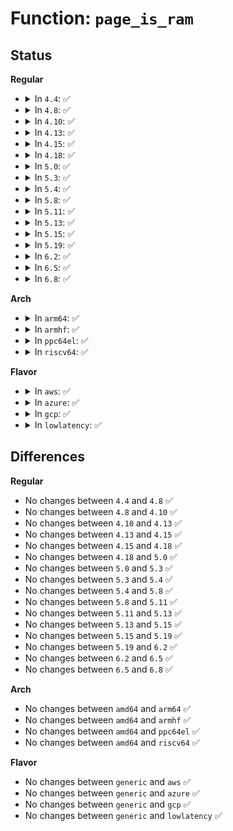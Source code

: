 # Function: <code>page_is_ram</code>

## Status
<b>Regular</b>
<ul>
<li>
<details>
<summary>In <code>4.4</code>: ✅</summary>

```c
int page_is_ram(long unsigned int pfn);
```

**Collision:** Unique Global

**Inline:** No

**Transformation:** False

**Instances:**

```
In kernel/resource.c (ffffffff81086fd0)
Location: kernel/resource.c:489
Inline: False
Direct callers:
  - arch/x86/mm/init.c:devmem_is_allowed
  - arch/x86/mm/ioremap.c:xlate_dev_mem_ptr
  - arch/x86/mm/ioremap.c:unxlate_dev_mem_ptr
  - drivers/acpi/osl.c:acpi_os_map_iomem
```
**Symbols:**

```
ffffffff81086fd0-ffffffff81086ff7: page_is_ram (STB_WEAK)
```
</details>
</li>
<li>
<details>
<summary>In <code>4.8</code>: ✅</summary>

```c
int page_is_ram(long unsigned int pfn);
```

**Collision:** Unique Global

**Inline:** No

**Transformation:** False

**Instances:**

```
In kernel/resource.c (ffffffff81089fe0)
Location: kernel/resource.c:515
Inline: False
Direct callers:
  - arch/x86/mm/init.c:devmem_is_allowed
  - arch/x86/mm/ioremap.c:unxlate_dev_mem_ptr
  - arch/x86/mm/ioremap.c:xlate_dev_mem_ptr
  - drivers/acpi/osl.c:acpi_os_map_iomem
```
**Symbols:**

```
ffffffff81089fe0-ffffffff8108a007: page_is_ram (STB_WEAK)
```
</details>
</li>
<li>
<details>
<summary>In <code>4.10</code>: ✅</summary>

```c
int page_is_ram(long unsigned int pfn);
```

**Collision:** Unique Global

**Inline:** No

**Transformation:** False

**Instances:**

```
In kernel/resource.c (ffffffff8108ef30)
Location: kernel/resource.c:515
Inline: False
Direct callers:
  - arch/x86/mm/init.c:devmem_is_allowed
  - arch/x86/mm/ioremap.c:unxlate_dev_mem_ptr
  - arch/x86/mm/ioremap.c:xlate_dev_mem_ptr
  - drivers/acpi/osl.c:acpi_os_map_iomem
```
**Symbols:**

```
ffffffff8108ef30-ffffffff8108ef57: page_is_ram (STB_WEAK)
```
</details>
</li>
<li>
<details>
<summary>In <code>4.13</code>: ✅</summary>

```c
int page_is_ram(long unsigned int pfn);
```

**Collision:** Unique Global

**Inline:** No

**Transformation:** False

**Instances:**

```
In kernel/resource.c (ffffffff8108bef0)
Location: kernel/resource.c:515
Inline: False
Direct callers:
  - arch/x86/mm/init.c:devmem_is_allowed
  - arch/x86/mm/ioremap.c:unxlate_dev_mem_ptr
  - arch/x86/mm/ioremap.c:xlate_dev_mem_ptr
  - drivers/acpi/osl.c:acpi_os_map_iomem
```
**Symbols:**

```
ffffffff8108bef0-ffffffff8108bf17: page_is_ram (STB_WEAK)
```
</details>
</li>
<li>
<details>
<summary>In <code>4.15</code>: ✅</summary>

```c
int page_is_ram(long unsigned int pfn);
```

**Collision:** Unique Global

**Inline:** No

**Transformation:** False

**Instances:**

```
In kernel/resource.c (ffffffff81092c30)
Location: kernel/resource.c:533
Inline: False
Direct callers:
  - arch/x86/mm/init.c:devmem_is_allowed
  - drivers/acpi/osl.c:acpi_os_map_iomem
```
**Symbols:**

```
ffffffff81092c30-ffffffff81092c57: page_is_ram (STB_WEAK)
```
</details>
</li>
<li>
<details>
<summary>In <code>4.18</code>: ✅</summary>

```c
int page_is_ram(long unsigned int pfn);
```

**Collision:** Unique Global

**Inline:** No

**Transformation:** False

**Instances:**

```
In kernel/resource.c (ffffffff81096650)
Location: kernel/resource.c:501
Inline: False
Direct callers:
  - drivers/acpi/osl.c:acpi_os_map_iomem
```
**Symbols:**

```
ffffffff81096650-ffffffff81096677: page_is_ram (STB_WEAK)
```
</details>
</li>
<li>
<details>
<summary>In <code>5.0</code>: ✅</summary>

```c
int page_is_ram(long unsigned int pfn);
```

**Collision:** Unique Global

**Inline:** No

**Transformation:** False

**Instances:**

```
In kernel/resource.c (ffffffff8109e960)
Location: kernel/resource.c:495
Inline: False
Direct callers:
  - drivers/acpi/osl.c:acpi_os_map_iomem
```
**Symbols:**

```
ffffffff8109e960-ffffffff8109e987: page_is_ram (STB_WEAK)
```
</details>
</li>
<li>
<details>
<summary>In <code>5.3</code>: ✅</summary>

```c
int page_is_ram(long unsigned int pfn);
```

**Collision:** Unique Global

**Inline:** No

**Transformation:** False

**Instances:**

```
In kernel/resource.c (ffffffff810a2fa0)
Location: kernel/resource.c:510
Inline: False
Direct callers:
  - drivers/acpi/osl.c:acpi_os_map_iomem
```
**Symbols:**

```
ffffffff810a2fa0-ffffffff810a2fc7: page_is_ram (STB_WEAK)
```
</details>
</li>
<li>
<details>
<summary>In <code>5.4</code>: ✅</summary>

```c
int page_is_ram(long unsigned int pfn);
```

**Collision:** Unique Global

**Inline:** No

**Transformation:** False

**Instances:**

```
In kernel/resource.c (ffffffff810a95e0)
Location: kernel/resource.c:510
Inline: False
Direct callers:
  - drivers/acpi/osl.c:acpi_os_map_cleanup
  - drivers/acpi/osl.c:acpi_os_map_iomem
  - drivers/platform/x86/intel_pmc_core.c:pmc_core_probe
```
**Symbols:**

```
ffffffff810a95e0-ffffffff810a9607: page_is_ram (STB_WEAK)
```
</details>
</li>
<li>
<details>
<summary>In <code>5.8</code>: ✅</summary>

```c
int page_is_ram(long unsigned int pfn);
```

**Collision:** Unique Global

**Inline:** No

**Transformation:** False

**Instances:**

```
In kernel/resource.c (ffffffff810b0c10)
Location: kernel/resource.c:510
Inline: False
Direct callers:
  - drivers/acpi/osl.c:acpi_os_unmap_iomem
  - drivers/acpi/osl.c:acpi_os_map_iomem
  - drivers/platform/x86/intel_pmc_core.c:pmc_core_probe
```
**Symbols:**

```
ffffffff810b0c10-ffffffff810b0c97: page_is_ram (STB_WEAK)
```
</details>
</li>
<li>
<details>
<summary>In <code>5.11</code>: ✅</summary>

```c
int page_is_ram(long unsigned int pfn);
```

**Collision:** Unique Global

**Inline:** No

**Transformation:** False

**Instances:**

```
In kernel/resource.c (ffffffff810ac370)
Location: kernel/resource.c:517
Inline: False
Direct callers:
  - drivers/acpi/osl.c:acpi_os_map_remove
  - drivers/acpi/osl.c:acpi_os_map_iomem
  - drivers/platform/x86/intel_pmc_core.c:pmc_core_probe
```
**Symbols:**

```
ffffffff810ac370-ffffffff810ac3f7: page_is_ram (STB_WEAK)
```
</details>
</li>
<li>
<details>
<summary>In <code>5.13</code>: ✅</summary>

```c
int page_is_ram(long unsigned int pfn);
```

**Collision:** Unique Global

**Inline:** No

**Transformation:** False

**Instances:**

```
In kernel/resource.c (ffffffff810ad1e0)
Location: kernel/resource.c:499
Inline: False
Direct callers:
  - drivers/acpi/osl.c:acpi_os_map_remove
  - drivers/acpi/osl.c:acpi_os_map_iomem
  - drivers/platform/x86/intel_pmc_core.c:pmc_core_probe
```
**Symbols:**

```
ffffffff810ad1e0-ffffffff810ad264: page_is_ram (STB_WEAK)
```
</details>
</li>
<li>
<details>
<summary>In <code>5.15</code>: ✅</summary>

```c
int page_is_ram(long unsigned int pfn);
```

**Collision:** Unique Global

**Inline:** No

**Transformation:** False

**Instances:**

```
In kernel/resource.c (ffffffff810bed50)
Location: kernel/resource.c:499
Inline: False
Direct callers:
  - drivers/acpi/osl.c:acpi_os_map_remove
  - drivers/acpi/osl.c:acpi_os_map_iomem
  - drivers/platform/x86/intel/pmc/core.c:pmc_core_probe
```
**Symbols:**

```
ffffffff810bed50-ffffffff810bedd4: page_is_ram (STB_WEAK)
```
</details>
</li>
<li>
<details>
<summary>In <code>5.19</code>: ✅</summary>

```c
int page_is_ram(long unsigned int pfn);
```

**Collision:** Unique Global

**Inline:** No

**Transformation:** False

**Instances:**

```
In kernel/resource.c (ffffffff810d6410)
Location: kernel/resource.c:486
Inline: False
Direct callers:
  - arch/x86/mm/pat/memtype.c:memtype_kernel_map_sync
  - drivers/acpi/osl.c:acpi_os_map_remove
  - drivers/acpi/osl.c:acpi_os_map_iomem
  - drivers/platform/x86/intel/pmc/core.c:pmc_core_probe
```
**Symbols:**

```
ffffffff810d6410-ffffffff810d64b1: page_is_ram (STB_WEAK)
```
</details>
</li>
<li>
<details>
<summary>In <code>6.2</code>: ✅</summary>

```c
int page_is_ram(long unsigned int pfn);
```

**Collision:** Unique Global

**Inline:** No

**Transformation:** False

**Instances:**

```
In kernel/resource.c (ffffffff810f5480)
Location: kernel/resource.c:486
Inline: False
Direct callers:
  - arch/x86/mm/pat/memtype.c:memtype_kernel_map_sync
  - drivers/acpi/osl.c:acpi_os_map_remove
  - drivers/acpi/osl.c:acpi_os_map_iomem
  - drivers/platform/x86/intel/pmc/core.c:pmc_core_probe
```
**Symbols:**

```
ffffffff810f5480-ffffffff810f5521: page_is_ram (STB_WEAK)
```
</details>
</li>
<li>
<details>
<summary>In <code>6.5</code>: ✅</summary>

```c
int page_is_ram(long unsigned int pfn);
```

**Collision:** Unique Global

**Inline:** No

**Transformation:** False

**Instances:**

```
In kernel/resource.c (ffffffff811018c0)
Location: kernel/resource.c:486
Inline: False
Direct callers:
  - arch/x86/mm/pat/memtype.c:memtype_kernel_map_sync
  - drivers/acpi/osl.c:acpi_os_map_remove
  - drivers/acpi/osl.c:acpi_os_map_iomem
  - drivers/platform/x86/intel/pmc/core.c:get_primary_reg_base
```
**Symbols:**

```
ffffffff811018c0-ffffffff81101961: page_is_ram (STB_WEAK)
```
</details>
</li>
<li>
<details>
<summary>In <code>6.8</code>: ✅</summary>

```c
int page_is_ram(long unsigned int pfn);
```

**Collision:** Unique Global

**Inline:** No

**Transformation:** False

**Instances:**

```
In kernel/resource.c (ffffffff8110b010)
Location: kernel/resource.c:541
Inline: False
Direct callers:
  - arch/x86/mm/pat/memtype.c:memtype_kernel_map_sync
  - drivers/acpi/osl.c:acpi_os_map_remove
  - drivers/acpi/osl.c:acpi_os_map_iomem
```
**Symbols:**

```
ffffffff8110b010-ffffffff8110b0b1: page_is_ram (STB_WEAK)
```
</details>
</li>
</ul>
<b>Arch</b>
<ul>
<li>
<details>
<summary>In <code>arm64</code>: ✅</summary>

```c
int page_is_ram(long unsigned int pfn);
```

**Collision:** Unique Global

**Inline:** No

**Transformation:** False

**Instances:**

```
In kernel/resource.c (ffff8000101013e0)
Location: kernel/resource.c:510
Inline: False
Direct callers:
  - arch/arm64/mm/mmap.c:devmem_is_allowed
```
**Symbols:**

```
ffff8000101013e0-ffff800010101424: page_is_ram (STB_WEAK)
```
</details>
</li>
<li>
<details>
<summary>In <code>armhf</code>: ✅</summary>

```c
int page_is_ram(long unsigned int pfn);
```

**Collision:** Unique Global

**Inline:** No

**Transformation:** False

**Instances:**

```
In kernel/resource.c (c035da20)
Location: kernel/resource.c:510
Inline: False
Direct callers:
  - arch/arm/mm/mmap.c:devmem_is_allowed
```
**Symbols:**

```
c035da20-c035da58: page_is_ram (STB_WEAK)
```
</details>
</li>
<li>
<details>
<summary>In <code>ppc64el</code>: ✅</summary>

```c
int page_is_ram(long unsigned int pfn);
```

**Collision:** Unique Global

**Inline:** No

**Transformation:** False

**Instances:**

```
In kernel/resource.c (c000000000148b40)
Location: kernel/resource.c:510
Inline: False
Direct callers:
  - arch/powerpc/kernel/pci-common.c:pci_phys_mem_access_prot
  - arch/powerpc/mm/mem.c:devmem_is_allowed
  - arch/powerpc/mm/mem.c:phys_mem_access_prot
  - arch/powerpc/perf/callchain.c:read_user_stack_slow
```
**Symbols:**

```
c000000000148b40-c000000000148b8c: page_is_ram (STB_WEAK)
```
</details>
</li>
<li>
<details>
<summary>In <code>riscv64</code>: ✅</summary>

```c
int page_is_ram(long unsigned int pfn);
```

**Collision:** Unique Global

**Inline:** No

**Transformation:** False

**Instances:**

```
In kernel/resource.c (ffffffe0000c8722)
Location: kernel/resource.c:510
Inline: False
```
**Symbols:**

```
ffffffe0000c8722-ffffffe0000c875e: page_is_ram (STB_WEAK)
```
</details>
</li>
</ul>
<b>Flavor</b>
<ul>
<li>
<details>
<summary>In <code>aws</code>: ✅</summary>

```c
int page_is_ram(long unsigned int pfn);
```

**Collision:** Unique Global

**Inline:** No

**Transformation:** False

**Instances:**

```
In kernel/resource.c (ffffffff810a2f00)
Location: kernel/resource.c:510
Inline: False
Direct callers:
  - drivers/acpi/osl.c:acpi_os_map_cleanup
  - drivers/acpi/osl.c:acpi_os_map_iomem
  - drivers/platform/x86/intel_pmc_core.c:pmc_core_probe
```
**Symbols:**

```
ffffffff810a2f00-ffffffff810a2f27: page_is_ram (STB_WEAK)
```
</details>
</li>
<li>
<details>
<summary>In <code>azure</code>: ✅</summary>

```c
int page_is_ram(long unsigned int pfn);
```

**Collision:** Unique Global

**Inline:** No

**Transformation:** False

**Instances:**

```
In kernel/resource.c (ffffffff810918e0)
Location: kernel/resource.c:510
Inline: False
Direct callers:
  - drivers/acpi/osl.c:acpi_os_map_cleanup
  - drivers/acpi/osl.c:acpi_os_map_iomem
  - drivers/platform/x86/intel_pmc_core.c:pmc_core_probe
```
**Symbols:**

```
ffffffff810918e0-ffffffff81091907: page_is_ram (STB_WEAK)
```
</details>
</li>
<li>
<details>
<summary>In <code>gcp</code>: ✅</summary>

```c
int page_is_ram(long unsigned int pfn);
```

**Collision:** Unique Global

**Inline:** No

**Transformation:** False

**Instances:**

```
In kernel/resource.c (ffffffff810a2eb0)
Location: kernel/resource.c:510
Inline: False
Direct callers:
  - drivers/acpi/osl.c:acpi_os_map_cleanup
  - drivers/acpi/osl.c:acpi_os_map_iomem
  - drivers/platform/x86/intel_pmc_core.c:pmc_core_probe
```
**Symbols:**

```
ffffffff810a2eb0-ffffffff810a2ed7: page_is_ram (STB_WEAK)
```
</details>
</li>
<li>
<details>
<summary>In <code>lowlatency</code>: ✅</summary>

```c
int page_is_ram(long unsigned int pfn);
```

**Collision:** Unique Global

**Inline:** No

**Transformation:** False

**Instances:**

```
In kernel/resource.c (ffffffff810aaf50)
Location: kernel/resource.c:510
Inline: False
Direct callers:
  - drivers/acpi/osl.c:acpi_os_map_cleanup
  - drivers/acpi/osl.c:acpi_os_map_iomem
  - drivers/platform/x86/intel_pmc_core.c:pmc_core_probe
```
**Symbols:**

```
ffffffff810aaf50-ffffffff810aaf77: page_is_ram (STB_WEAK)
```
</details>
</li>
</ul>

## Differences
<b>Regular</b>
<ul>
<li>
No changes between <code>4.4</code> and <code>4.8</code> ✅
</li>
<li>
No changes between <code>4.8</code> and <code>4.10</code> ✅
</li>
<li>
No changes between <code>4.10</code> and <code>4.13</code> ✅
</li>
<li>
No changes between <code>4.13</code> and <code>4.15</code> ✅
</li>
<li>
No changes between <code>4.15</code> and <code>4.18</code> ✅
</li>
<li>
No changes between <code>4.18</code> and <code>5.0</code> ✅
</li>
<li>
No changes between <code>5.0</code> and <code>5.3</code> ✅
</li>
<li>
No changes between <code>5.3</code> and <code>5.4</code> ✅
</li>
<li>
No changes between <code>5.4</code> and <code>5.8</code> ✅
</li>
<li>
No changes between <code>5.8</code> and <code>5.11</code> ✅
</li>
<li>
No changes between <code>5.11</code> and <code>5.13</code> ✅
</li>
<li>
No changes between <code>5.13</code> and <code>5.15</code> ✅
</li>
<li>
No changes between <code>5.15</code> and <code>5.19</code> ✅
</li>
<li>
No changes between <code>5.19</code> and <code>6.2</code> ✅
</li>
<li>
No changes between <code>6.2</code> and <code>6.5</code> ✅
</li>
<li>
No changes between <code>6.5</code> and <code>6.8</code> ✅
</li>
</ul>
<b>Arch</b>
<ul>
<li>
No changes between <code>amd64</code> and <code>arm64</code> ✅
</li>
<li>
No changes between <code>amd64</code> and <code>armhf</code> ✅
</li>
<li>
No changes between <code>amd64</code> and <code>ppc64el</code> ✅
</li>
<li>
No changes between <code>amd64</code> and <code>riscv64</code> ✅
</li>
</ul>
<b>Flavor</b>
<ul>
<li>
No changes between <code>generic</code> and <code>aws</code> ✅
</li>
<li>
No changes between <code>generic</code> and <code>azure</code> ✅
</li>
<li>
No changes between <code>generic</code> and <code>gcp</code> ✅
</li>
<li>
No changes between <code>generic</code> and <code>lowlatency</code> ✅
</li>
</ul>
